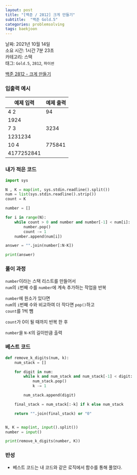 ```yaml
---
layout: post
title: "[백준 / 2812] 크게 만들기"
subtitle:  "백준 Gold.5"
categories: problemsolving
tags: baekjoon
---
```


날짜: 2021년 10월 14일  
소요 시간: 1시간 7분 23초  
카테고리: 스택  
태그: `Gold.5`, `2812`, `파이썬`  


[백준 2812 - 크게 만들기](https://www.acmicpc.net/problem/2812)   
  
### 입출력 예시  

|예제 입력|예제 출력|
|---|---|
|4 2|94|
|1924||
|7 3|3234|
|1231234||
|10 4|775841|
|4177252841||  
  
  
### 내가 적은 코드  

```python
import sys

N , K = map(int, sys.stdin.readline().split())
num = list(sys.stdin.readline().strip())
count = K

number = []

for i in range(N):
    while count > 0 and number and number[-1] < num[i]:
        number.pop()
        count -= 1
    number.append(num[i])

answer = "".join(number[:N-K])

print(answer)
```
  
### 풀이 과정  

`number`이라는 스택 리스트를 만들어서  
`num`의 `i`번째 수를 `number`에 계속 추가하는 작업을 반복  
  
`number`에 원소가 있다면  
`num`의 `i`번째 수와 비교하여 더 작다면 `pop()`하고  
`count`를 1씩 뺌  
  
`count`가 0이 될 때까지 반복 한 후  

`number`을 `N-K`의 길이만큼 출력  
  
### 베스트 코드

```python
def remove_k_digits(num, k):
    num_stack = []

    for digit in num:
        while k and num_stack and num_stack[-1] < digit:
            num_stack.pop()
            k -= 1

        num_stack.append(digit)

    final_stack = num_stack[:-k] if k else num_stack

    return "".join(final_stack) or "0"


N, K = map(int, input().split())
number = input()

print(remove_k_digits(number, K))
```
  
### 반성  
  
- 베스트 코드는 내 코드와 같은 로직에서 함수를 통해 풀었다.   

